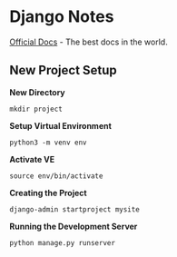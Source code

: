 # Django Notes

[Official Docs](https://docs.djangoproject.com/en/2.0/) - The best docs in the world.

## New Project Setup

**New Directory**

`mkdir project`

**Setup Virtual Environment**

`python3 -m venv env`

**Activate VE**

`source env/bin/activate`

**Creating the Project**

`django-admin startproject mysite`

**Running the Development Server**

`python manage.py runserver`